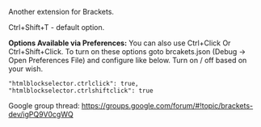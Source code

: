 Another extension for Brackets.

Ctrl+Shift+T - default option.

**Options Available via Preferences:**
You can also use Ctrl+Click Or Ctrl+Shift+Click. To turn on these options goto brcakets.json (Debug -> Open Preferences File) and configure like below. Turn on / off based on your wish.
```
"htmlblockselector.ctrlclick": true,
"htmlblockselector.ctrlshiftclick": true
```

Google group thread: https://groups.google.com/forum/#!topic/brackets-dev/igPQ9V0cgWQ
